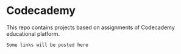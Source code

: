 # Codecademy
This repo contains projects based on assignments of Codecademy educational platform.

`Some links will be posted here`
